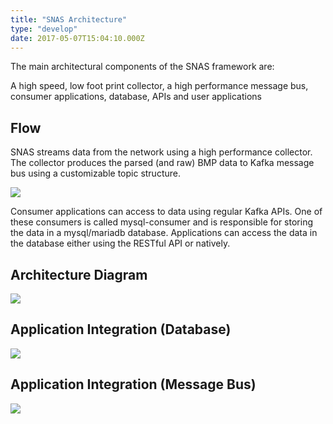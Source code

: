 ```yaml
---
title: "SNAS Architecture"
type: "develop"
date: 2017-05-07T15:04:10.000Z
---
```


The main architectural components of the SNAS framework are:  
  
A high speed, low foot print collector, a high performance message bus, consumer applications, database, APIs and user applications
        
<!--more-->

## Flow

SNAS streams data from the network using a high performance collector. 
    The collector produces the parsed (and raw) BMP data to Kafka message bus 
    using a customizable topic structure.
    
![](/img/arch1.svg)

Consumer applications can access to data using regular Kafka APIs.
    One of these consumers is called mysql-consumer and is responsible for
    storing the data in a mysql/mariadb database. Applications can access
    the data in the database either using the RESTful API or natively.
    
## Architecture Diagram

![](/img/arch2-1.svg)

## Application Integration (Database)

![](/img/arch2-2.svg)

## Application Integration (Message Bus)

![](/img/arch2-3.svg)

